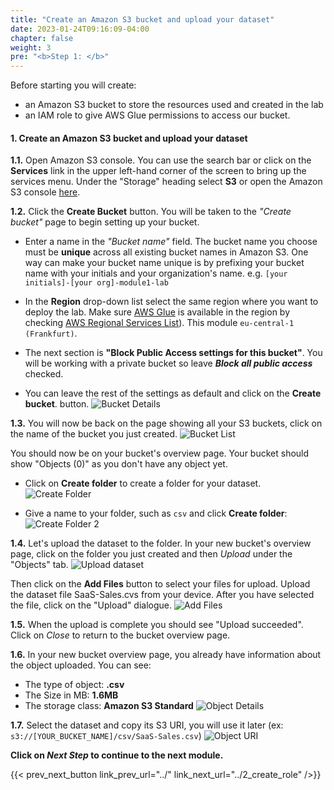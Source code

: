 ```yaml
---
title: "Create an Amazon S3 bucket and upload your dataset"
date: 2023-01-24T09:16:09-04:00
chapter: false
weight: 3
pre: "<b>Step 1: </b>"
---
```


Before starting you will create: 
- an Amazon S3 bucket to store the resources used and created in the lab
- an IAM role to give AWS Glue permissions to access our bucket. 

#### 1. Create an Amazon S3 bucket and upload your dataset

**1.1.** Open Amazon S3 console. You can use the search bar or click on the **Services** link in the upper left-hand corner of the screen to bring up the services menu. Under the "Storage" heading select **S3** or open the Amazon S3 console [here](https://console.aws.amazon.com/s3).

**1.2.** Click the **Create Bucket** button. You will be taken to the *"Create bucket"* page to begin setting up your bucket.

- Enter a name in the *"Bucket name"* field. The bucket name you choose must be __unique__ across all existing bucket names in Amazon S3. One way can make your bucket name unique is by prefixing your bucket name with your initials and your organization's name. e.g. `[your initials]-[your org]-module1-lab`

- In the **Region** drop-down list select the same region where you want to deploy the lab. Make sure [AWS Glue](https://aws.amazon.com/es/glue/) is available in the region by checking [AWS Regional Services List](https://aws.amazon.com/about-aws/global-infrastructure/regional-product-services/)). This module `eu-central-1 (Frankfurt)`.

- The next section is **"Block Public Access settings for this bucket"**. You will be working with a private bucket so leave *__Block all public access__* checked.

- You can leave the rest of the settings as default and click on the **Create bucket**. button.
  ![Bucket Details](/Sustainability/200_different_datasets_and_their_use_case/Module_1/Images/2_BucketDetails.jpg)

**1.3.** You will now be back on the page showing all your S3 buckets, click on the name of the bucket you just created. 
![Bucket List](/Sustainability/200_different_datasets_and_their_use_case/Module_1/Images/3_BucketList.jpg)

You should now be on your bucket's overview page. Your bucket should show "Objects (0)" as you don't have any object yet. 
- Click on **Create folder** to create a folder for your dataset.
![Create Folder](/Sustainability/200_different_datasets_and_their_use_case/Module_1/Images/4_CreateFolder.png)

- Give a name to your folder, such as `csv` and click **Create folder**:
![Create Folder 2](/Sustainability/200_different_datasets_and_their_use_case/Module_1/Images/4_NameFolder.png)


**1.4.** Let's upload the dataset to the folder. In your new bucket's overview page, click on the folder you just created and then *Upload* under the "Objects" tab.
![Upload dataset](/Sustainability/200_different_datasets_and_their_use_case/Module_1/Images/4_Upload.png)

Then click on the **Add Files** button to select your files for upload. Upload the dataset file SaaS-Sales.cvs from your device. After you have selected the file, click on the "Upload" dialogue.
![Add Files](/Sustainability/200_different_datasets_and_their_use_case/Module_1/Images/5_AddFiles.png)

**1.5.** When the upload is complete you should see "Upload succeeded". Click on *Close* to return to the bucket overview page.

**1.6.** In your new bucket overview page, you already have information about the object uploaded. You can see:
* The type of object: **.csv**
* The Size in MB: **1.6MB**
* The storage class: **Amazon S3 Standard**
![Object Details](/Sustainability/200_different_datasets_and_their_use_case/Module_1/Images/6_2_ObjectProperties.png)

**1.7.** Select the dataset and copy its S3 URI, you will use it later (ex: `s3://[YOUR_BUCKET_NAME]/csv/SaaS-Sales.csv`)
![Object URI](/Sustainability/200_different_datasets_and_their_use_case/Module_1/Images/6_1_ObjectURI.png)


**Click on *Next Step* to continue to the next module.**

{{< prev_next_button link_prev_url="../" link_next_url="../2_create_role" />}}
